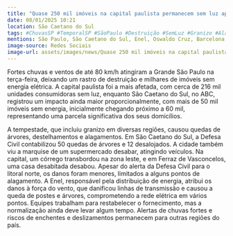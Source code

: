 ```yaml
---
title: "Quase 250 mil imóveis na capital paulista permanecem sem luz após tempestade"
date: 08/01/2025 10:21
location: São Caetano do Sul
tags: #ChuvasSP #TemporalSP #SãoPaulo #Destruição #SemLuz #Granizo #Alagamentos #QuedasdeÁrvores #DefesaCivil #Emergência #abc360noticias
mentions: São Paulo, São Caetano do Sul, Enel, Oswaldo Cruz, Barcelona, Cerâmica, Santo Antônio, Jardim São Caetano, Ferraz de Vasconcelos, Ubatuba, ABC Paulista, zona leste, zona oeste, Vila Ema, Jardim Ione, Defesa Civil.
image-source: Redes Sociais
image-url: assets/images/news/Quase 250 mil imóveis na capital paulista permanecem sem luz após tempestade.jpg
---
```


Fortes chuvas e ventos de até 80 km/h atingiram a Grande São Paulo na terça-feira, deixando um rastro de destruição e milhares de imóveis sem energia elétrica.  A capital paulista foi a mais afetada, com cerca de 216 mil unidades consumidoras sem luz, enquanto São Caetano do Sul, no ABC, registrou um impacto ainda maior proporcionalmente, com mais de 50 mil imóveis sem energia, inicialmente chegando próximo a 60 mil,  representando  uma parcela significativa dos seus domicílios.

A tempestade, que incluiu granizo em diversas regiões, causou quedas de árvores, destelhamentos e alagamentos.  Em São Caetano do Sul, a Defesa Civil contabilizou 50 quedas de árvores e 12 desalojados.  A cidade também viu a marquise de um supermercado desabar, atingindo veículos. Na capital, um córrego transbordou na zona leste, e em Ferraz de Vasconcelos, uma casa desabitada desabou. Apesar do alerta da Defesa Civil para o litoral norte, os danos foram menores, limitados a alguns pontos de alagamento. A Enel, responsável pela distribuição de energia, atribui os danos à força do vento, que danificou linhas de transmissão e causou a queda de postes e árvores, comprometendo a rede elétrica em vários pontos. Equipes trabalham para restabelecer o fornecimento, mas a normalização ainda deve levar algum tempo.  Alertas de chuvas fortes e riscos de enchentes e deslizamentos permanecem para outras regiões do país.
